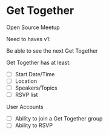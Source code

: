 # Get Together
Open Source Meetup

Need to haves v1:

Be able to see the next Get Together

Get Together has at least:
- [ ] Start Date/Time
- [ ] Location
- [ ] Speakers/Topics
- [ ] RSVP list
  
 User Accounts
- [ ] Ability to join a Get Together group
- [ ] Ability to RSVP
